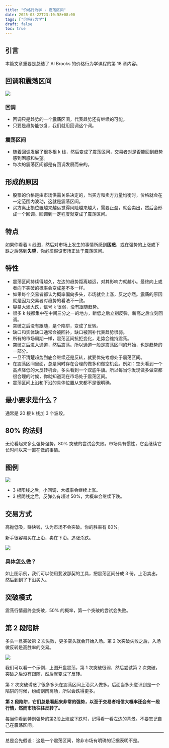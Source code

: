 ```yaml
---
title: "价格行为学 - 震荡区间"
date: 2025-03-22T23:10:58+08:00
tags: ["价格行为学"] 
draft: false
toc: true
---
```


##  引言

本篇文章重要是总结了 AI Brooks 的价格行为学课程的第 18 章内容。  

## 回调和震荡区间

![](https://img.forecho.com/HsSCf4.png)

### 回调

- 回调只是趋势的一个震荡区间，代表趋势还有继续的可能。
- 只要是趋势能恢复，我们就用回调这个词。

### 震荡区间

- 随着回调发展了很多根 k 线，然后变成了震荡区间，交易者对是否能回到趋势感到困惑和失望。
- 每次的震荡区间都是有回调发展而来的。

<!--more-->

## 形成的原因

- 股票的价格是由市场供需关系决定的，当买方和卖方力量均衡时，价格就会在一定范围内波动，这就是震荡区间。 
- 买方离止损位置越来越远觉得风险越来越大，需要止盈，就会卖出，然后会形成一个回调。回调到一定程度就变成了震荡区间。

## 特点

如果你看着 k 线图，然后对市场上发生的事情所感到**困惑**，或在强势的上涨或下跌之后感到**失望**，你必须假设市场正处于震荡区间。

## 特性

- 震荡区间持续得越久，左边的趋势距离越远，对其影响力就越小。最终向上或者向下突破的概率会变成差不多一样。
- 如果每个交易者都认为概率偏向多头，市场就会上涨，反之亦然。震荡的原因就是因为交易者对趋势的看法不一致。
- 容易大涨大跌，信号 k 很弱，没有跟随趋势。
- 很多 k 线都集中在中间三分之一的地方，新低之后立刻反弹，新高之后立刻回调。
- 突破之后没有跟随，是个陷阱，变成了反转。
- 缺口和实体缺口通常会被回补，缺口被回补代表趋势很弱。
- 所有的市场周期一样，震荡区间抗拒变化，走势会维持震荡。
- 突破之后进入通道，然后震荡。所以通道一般是震荡区间的开始，也是趋势的一部分。
- 一旦不清楚趋势到底会继续还是反转，就要优先考虑处于震荡区间。
- 在震荡区间里面，总是同时存在合理的做多和做空机会。例如：空头看到一个高点降低的大反转机会，多头看到一个双底牛旗。所以每当你发现做多做空都很合理的时候，你就知道现在市场处于震荡区间。
- 震荡区间上沿和下沿的具体位置从来都不是很明确。

## 最小要求是什么？

通常是 20 根 k 线加 3 个波段。

## 80% 的法则

无论看起来多么强势强势，80% 突破的尝试会失败。市场具有惯性，它会继续它长时间以来一直在做的事情。


## 图例

![](https://img.forecho.com/Uy2p4f.png)


- 3 根阳线之后，小回调，大概率会继续上涨。
- 3 根阴线之后，反弹么有超过 50%，大概率会继续下跌。

## 交易方式

高抛低吸，赚快钱，认为市场不会突破。你的胜率有 80%。

新手很容易买在上沿，卖在下沿。追涨杀跌。


![](https://img.forecho.com/k9IvsV.png)

### 具体怎么做？

如上图示例，我们可以使用斐波那契的工具，把震荡区间分成 3 份，上沿卖出，然后到到了下沿买入。


## 突破模式

震荡行情最终会突破，50% 的概率，第一个突破的尝试会失败。


## 第 2 段陷阱

多头一旦突破第 2 次失败，更多空头就会开始入场。第 2 次突破失败之后，入场做反转是高胜率的交易。


![](https://img.forecho.com/iA5lVt.png)

我们可以看一个示例，上图开盘震荡，第 1 次突破很弱，然后尝试第 2 次突破，突破之后没有跟随，然后就变成了反转。

第 2 次突破诱惑了很多多头在震荡区间上沿买入做多。后面当多头意识到是一个陷阱的时候，纷纷割肉离场，所以会跌得更多。

**第 2 段陷阱，它们总是看起来非常的强势，以至于交易者相信大概率还会有一段行情，然而市场往往反转了。**


每当你看到特别强势的第2段上涨或下跌时，记得看一看左边的背景。不要忘记自己在震荡区间。

----

总是会先假设：这是一个震荡区间，除非市场有明确的证据表明不是。